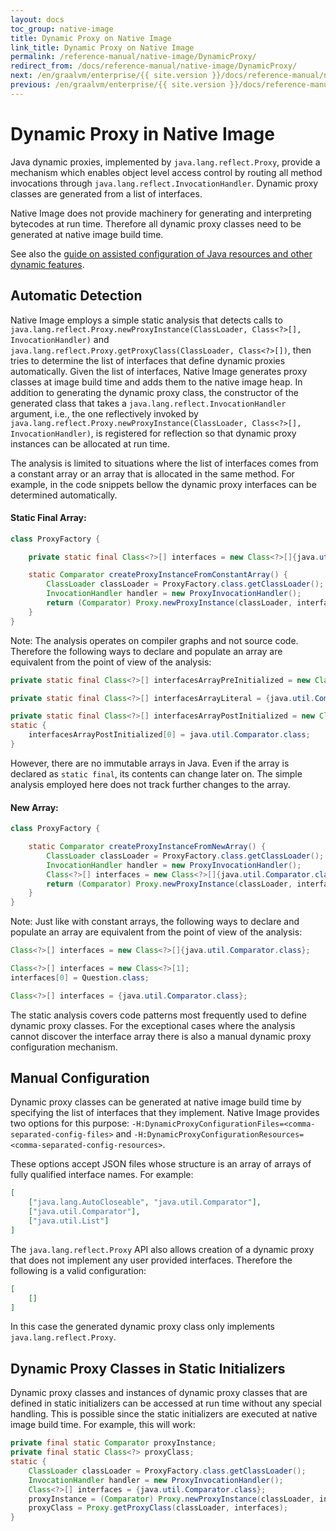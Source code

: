 ```yaml
---
layout: docs
toc_group: native-image
title: Dynamic Proxy on Native Image
link_title: Dynamic Proxy on Native Image
permalink: /reference-manual/native-image/DynamicProxy/
redirect_from: /docs/reference-manual/native-image/DynamicProxy/
next: /en/graalvm/enterprise/{{ site.version }}/docs/reference-manual/native-image/JNI/
previous: /en/graalvm/enterprise/{{ site.version }}/docs/reference-manual/native-image/JCASecurityServices/
---
```

# Dynamic Proxy in Native Image

Java dynamic proxies, implemented by `java.lang.reflect.Proxy`, provide a mechanism which enables object level access control by routing all method invocations through `java.lang.reflect.InvocationHandler`.
Dynamic proxy classes are generated from a list of interfaces.

Native Image does not provide machinery for generating and interpreting bytecodes at run time.
Therefore all dynamic proxy classes need to be generated at native image build time.

See also the [guide on assisted configuration of Java resources and other dynamic features](BuildConfiguration.md#assisted-configuration-of-native-image-builds).

## Automatic Detection

Native Image employs a simple static analysis that detects calls to `java.lang.reflect.Proxy.newProxyInstance(ClassLoader, Class<?>[], InvocationHandler)` and `java.lang.reflect.Proxy.getProxyClass(ClassLoader, Class<?>[])`, then tries to determine the list of interfaces that define dynamic proxies automatically. Given the list of interfaces, Native Image generates proxy classes at image build time and adds them to the native image heap.
In addition to generating the dynamic proxy class, the constructor of the generated class that takes a `java.lang.reflect.InvocationHandler` argument, i.e., the one reflectively invoked by `java.lang.reflect.Proxy.newProxyInstance(ClassLoader, Class<?>[], InvocationHandler)`, is registered for reflection so that dynamic proxy instances can be allocated at run time.

The analysis is limited to situations where the list of interfaces comes from a constant array or an array that is allocated in the same method.
For example, in the code snippets bellow the dynamic proxy interfaces can be determined automatically.

#### Static Final Array:

```java
class ProxyFactory {

    private static final Class<?>[] interfaces = new Class<?>[]{java.util.Comparator.class};

    static Comparator createProxyInstanceFromConstantArray() {
        ClassLoader classLoader = ProxyFactory.class.getClassLoader();
        InvocationHandler handler = new ProxyInvocationHandler();
        return (Comparator) Proxy.newProxyInstance(classLoader, interfaces, handler);
    }
}
```
Note: The analysis operates on compiler graphs and not source code.
Therefore the following ways to declare and populate an array are equivalent from the point of view of the analysis:

```java
private static final Class<?>[] interfacesArrayPreInitialized = new Class<?>[]{java.util.Comparator.class};
```

```java
private static final Class<?>[] interfacesArrayLiteral = {java.util.Comparator.class};
```

```java
private static final Class<?>[] interfacesArrayPostInitialized = new Class<?>[1];
static {
    interfacesArrayPostInitialized[0] = java.util.Comparator.class;
}
```
However, there are no immutable arrays in Java.
Even if the array is declared as `static final`, its contents can change later on.
The simple analysis employed here does not track further changes to the array.

#### New Array:

```java
class ProxyFactory {

    static Comparator createProxyInstanceFromNewArray() {
        ClassLoader classLoader = ProxyFactory.class.getClassLoader();
        InvocationHandler handler = new ProxyInvocationHandler();
        Class<?>[] interfaces = new Class<?>[]{java.util.Comparator.class};
        return (Comparator) Proxy.newProxyInstance(classLoader, interfaces, handler);
    }
}
```

Note: Just like with constant arrays, the following ways to declare and populate an array are equivalent from the point of view of the analysis:
```java
Class<?>[] interfaces = new Class<?>[]{java.util.Comparator.class};
```

```java
Class<?>[] interfaces = new Class<?>[1];
interfaces[0] = Question.class;
```

```java
Class<?>[] interfaces = {java.util.Comparator.class};
```

The static analysis covers code patterns most frequently used to define dynamic proxy classes.
For the exceptional cases where the analysis cannot discover the interface array there is also a manual dynamic proxy configuration mechanism.

## Manual Configuration

Dynamic proxy classes can be generated at native image build time by specifying the list of interfaces that they implement. Native Image provides two options for this purpose: `-H:DynamicProxyConfigurationFiles=<comma-separated-config-files>` and `-H:DynamicProxyConfigurationResources=<comma-separated-config-resources>`.

These options accept JSON files whose structure is an array of arrays of fully qualified interface names. For example:
```json
[
    ["java.lang.AutoCloseable", "java.util.Comparator"],
    ["java.util.Comparator"],
    ["java.util.List"]
]
```

The `java.lang.reflect.Proxy` API also allows creation of a dynamic proxy that does not implement any user provided interfaces. Therefore the following is a valid configuration:
```json
[
    []
]
```

In this case the generated dynamic proxy class only implements `java.lang.reflect.Proxy`.

## Dynamic Proxy Classes in Static Initializers

Dynamic proxy classes and instances of dynamic proxy classes that are defined in static initializers can be accessed at run time without any special handling.
This is possible since the static initializers are executed at native image build time.
For example, this will work:
```java
private final static Comparator proxyInstance;
private final static Class<?> proxyClass;
static {
    ClassLoader classLoader = ProxyFactory.class.getClassLoader();
    InvocationHandler handler = new ProxyInvocationHandler();
    Class<?>[] interfaces = {java.util.Comparator.class};
    proxyInstance = (Comparator) Proxy.newProxyInstance(classLoader, interfaces, handler);
    proxyClass = Proxy.getProxyClass(classLoader, interfaces);
}
```
